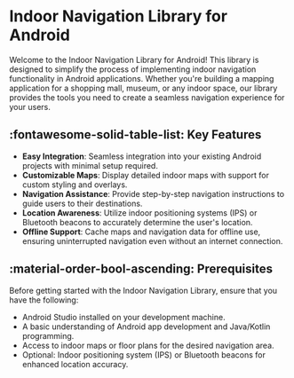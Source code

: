 # Indoor Navigation Library for Android

Welcome to the Indoor Navigation Library for Android! This library is designed to simplify the process of implementing indoor navigation functionality in Android applications. Whether you're building a mapping application for a shopping mall, museum, or any indoor space, our library provides the tools you need to create a seamless navigation experience for your users.

## <span class="emoji"> :fontawesome-solid-table-list: </span> Key Features

- **Easy Integration**: Seamless integration into your existing Android projects with minimal setup required.
- **Customizable Maps**: Display detailed indoor maps with support for custom styling and overlays.
- **Navigation Assistance**: Provide step-by-step navigation instructions to guide users to their destinations.
- **Location Awareness**: Utilize indoor positioning systems (IPS) or Bluetooth beacons to accurately determine the user's location.
- **Offline Support**: Cache maps and navigation data for offline use, ensuring uninterrupted navigation even without an internet connection.

## <span class="emoji"> :material-order-bool-ascending: </span> Prerequisites

Before getting started with the Indoor Navigation Library, ensure that you have the following:

- Android Studio installed on your development machine.
- A basic understanding of Android app development and Java/Kotlin programming.
- Access to indoor maps or floor plans for the desired navigation area.
- Optional: Indoor positioning system (IPS) or Bluetooth beacons for enhanced location accuracy.

